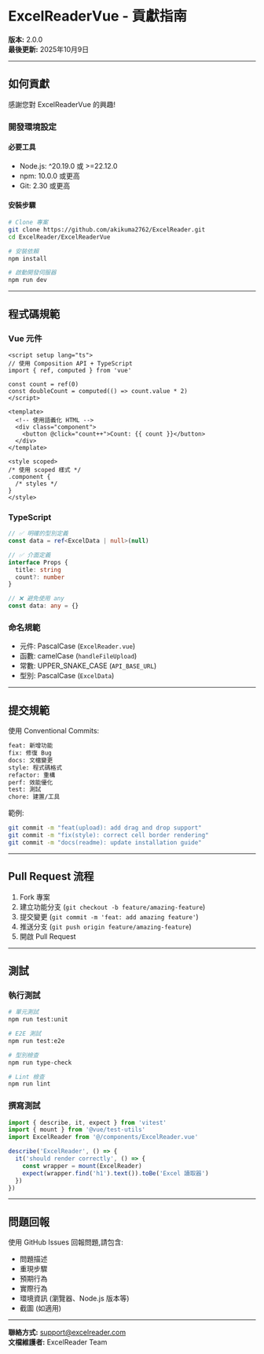 # ExcelReaderVue - 貢獻指南

**版本:** 2.0.0  
**最後更新:** 2025年10月9日

---

## 如何貢獻

感謝您對 ExcelReaderVue 的興趣!

### 開發環境設定

#### 必要工具

- Node.js: ^20.19.0 或 >=22.12.0
- npm: 10.0.0 或更高
- Git: 2.30 或更高

#### 安裝步驟

```bash
# Clone 專案
git clone https://github.com/akikuma2762/ExcelReader.git
cd ExcelReader/ExcelReaderVue

# 安裝依賴
npm install

# 啟動開發伺服器
npm run dev
```

---

## 程式碼規範

### Vue 元件

```vue
<script setup lang="ts">
// 使用 Composition API + TypeScript
import { ref, computed } from 'vue'

const count = ref(0)
const doubleCount = computed(() => count.value * 2)
</script>

<template>
  <!-- 使用語義化 HTML -->
  <div class="component">
    <button @click="count++">Count: {{ count }}</button>
  </div>
</template>

<style scoped>
/* 使用 scoped 樣式 */
.component {
  /* styles */
}
</style>
```

### TypeScript

```typescript
// ✅ 明確的型別定義
const data = ref<ExcelData | null>(null)

// ✅ 介面定義
interface Props {
  title: string
  count?: number
}

// ❌ 避免使用 any
const data: any = {}
```

### 命名規範

- 元件: PascalCase (`ExcelReader.vue`)
- 函數: camelCase (`handleFileUpload`)
- 常數: UPPER_SNAKE_CASE (`API_BASE_URL`)
- 型別: PascalCase (`ExcelData`)

---

## 提交規範

使用 Conventional Commits:

```bash
feat: 新增功能
fix: 修復 Bug
docs: 文檔變更
style: 程式碼格式
refactor: 重構
perf: 效能優化
test: 測試
chore: 建置/工具
```

範例:

```bash
git commit -m "feat(upload): add drag and drop support"
git commit -m "fix(style): correct cell border rendering"
git commit -m "docs(readme): update installation guide"
```

---

## Pull Request 流程

1. Fork 專案
2. 建立功能分支 (`git checkout -b feature/amazing-feature`)
3. 提交變更 (`git commit -m 'feat: add amazing feature'`)
4. 推送分支 (`git push origin feature/amazing-feature`)
5. 開啟 Pull Request

---

## 測試

### 執行測試

```bash
# 單元測試
npm run test:unit

# E2E 測試
npm run test:e2e

# 型別檢查
npm run type-check

# Lint 檢查
npm run lint
```

### 撰寫測試

```typescript
import { describe, it, expect } from 'vitest'
import { mount } from '@vue/test-utils'
import ExcelReader from '@/components/ExcelReader.vue'

describe('ExcelReader', () => {
  it('should render correctly', () => {
    const wrapper = mount(ExcelReader)
    expect(wrapper.find('h1').text()).toBe('Excel 讀取器')
  })
})
```

---

## 問題回報

使用 GitHub Issues 回報問題,請包含:

- 問題描述
- 重現步驟
- 預期行為
- 實際行為
- 環境資訊 (瀏覽器、Node.js 版本等)
- 截圖 (如適用)

---

**聯絡方式:** support@excelreader.com  
**文檔維護者:** ExcelReader Team
